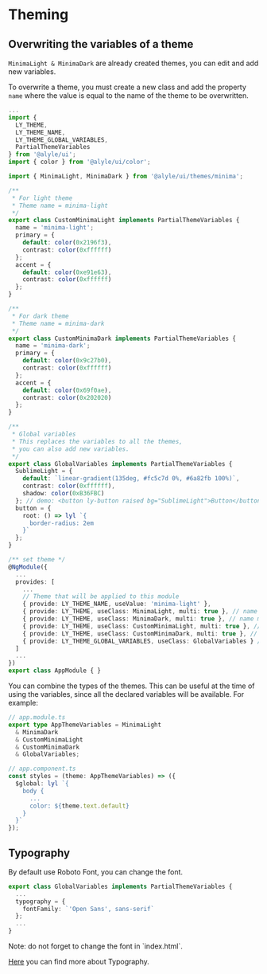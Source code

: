 # Theming

## Overwriting the variables of a theme
<p>
  <code>MinimaLight & MinimaDark</code> are already created themes, you can edit and add new variables.
</p>
<p>
  To overwrite a theme, you must create a new class and add the property <code>name</code> where the value is equal to the name of the theme to be overwritten.
</p>

```ts
...
import {
  LY_THEME,
  LY_THEME_NAME,
  LY_THEME_GLOBAL_VARIABLES,
  PartialThemeVariables
} from '@alyle/ui';
import { color } from '@alyle/ui/color';

import { MinimaLight, MinimaDark } from '@alyle/ui/themes/minima';

/**
 * For light theme
 * Theme name = minima-light
 */
export class CustomMinimaLight implements PartialThemeVariables {
  name = 'minima-light';
  primary = {
    default: color(0x2196f3),
    contrast: color(0xffffff)
  };
  accent = {
    default: color(0xe91e63),
    contrast: color(0xffffff)
  };
}

/**
 * For dark theme
 * Theme name = minima-dark
 */
export class CustomMinimaDark implements PartialThemeVariables {
  name = 'minima-dark';
  primary = {
    default: color(0x9c27b0),
    contrast: color(0xffffff)
  };
  accent = {
    default: color(0x69f0ae),
    contrast: color(0x202020)
  };
}

/**
 * Global variables
 * This replaces the variables to all the themes,
 * you can also add new variables.
 */
export class GlobalVariables implements PartialThemeVariables {
  SublimeLight = {
    default: `linear-gradient(135deg, #fc5c7d 0%, #6a82fb 100%)`,
    contrast: color(0xffffff),
    shadow: color(0xB36FBC)
  }; // demo: <button ly-button raised bg="SublimeLight">Button</button>
  button = {
    root: () => lyl `{
      border-radius: 2em
    }`
  };
}

/** set theme */
@NgModule({
  ...
  provides: [
    ...
    // Theme that will be applied to this module
    { provide: LY_THEME_NAME, useValue: 'minima-light' },
    { provide: LY_THEME, useClass: MinimaLight, multi: true }, // name minima-light
    { provide: LY_THEME, useClass: MinimaDark, multi: true }, // name minima-dark
    { provide: LY_THEME, useClass: CustomMinimaLight, multi: true }, // name minima-light
    { provide: LY_THEME, useClass: CustomMinimaDark, multi: true }, // name minima-dark
    { provide: LY_THEME_GLOBAL_VARIABLES, useClass: GlobalVariables } // global variables
  ]
  ...
})
export class AppModule { }
```

You can combine the types of the themes. This can be useful at the time of using the variables, since all the declared variables will be available. For example:

```ts
// app.module.ts
export type AppThemeVariables = MinimaLight
  & MinimaDark
  & CustomMinimaLight
  & CustomMinimaDark
  & GlobalVariables;

// app.component.ts
const styles = (theme: AppThemeVariables) => ({
  $global: lyl `{
    body {
      ...
      color: ${theme.text.default}
    }
  }`
});
```

<h2 lyTyp="headline" gutter>Typography</h2>

<p>
  By default use Roboto Font, you can change the font.
</p>

```ts
export class GlobalVariables implements PartialThemeVariables {
  ...
  typography = {
    fontFamily: `'Open Sans', sans-serif`
  };
  ...
}
```

<p>
  Note: do not forget to change the font in `index.html`.
</p>

<p>
  <a href="/components/typography">Here</a> you can find more about Typography.
</p>

